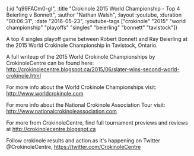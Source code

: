 {:id "q99FACm0-gI",
 :title
 "Crokinole 2015 World Championship - Top 4 Beierling v Bonnett",
 :author "Nathan Walsh",
 :layout :youtube,
 :duration "00:06:31",
 :date "2016-05-23",
 :youtube-tags
 ["crokinole"
  "2015"
  "world championship"
  "playoffs"
  "singles"
  "beierling"
  "bonnett"
  "tavistock"]}


A top 4 singles playoff game between Robert Bonnett and Ray Beierling at the 2015 World Crokinole Championship in Tavistock, Ontario.

A full writeup of the 2015 World Crokinole Championships by CrokinoleCentre can be found here: http://crokinolecentre.blogspot.ca/2015/06/slater-wins-second-world-crokinole.html

For more info about the World Crokinole Championships visit: http://www.worldcrokinole.com

For more info about the National Crokinole Association Tour visit: http://www.nationalcrokinoleassociation.com

For more from CrokinoleCentre, find full tournament previews and reviews at http://crokinolecentre.blogspot.ca

Follow crokinole results and action as it's happening on Twitter @CrokinoleCentre, https://twitter.com/CrokinoleCentre
